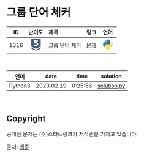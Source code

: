 # 그룹 단어 체커

| ID | 난이도 | 제목 | 링크 | 언어 |
| -- | :--: | :-- | --- | :-: |
| 1316 | ![silver5](/assets/boj_tiers/silver5.svg) | 그룹 단어 체커 | [문제](https://www.acmicpc.net/problem/1316) | [![python3](/assets/languages_icons/python.svg)](solution.py) |

<br/>

| 언어 | date | time | solution |
| --- | ----- | -------- | ------ |
| Python3 | 2023.02.19 | 0:25:56 | [solution.py](solution.py) |

<br/>

## Copyright

공개된 문제는 (주)스타트링크가 저작권을 가지고 있습니다.

출처: [백준](https://www.acmicpc.net/)
